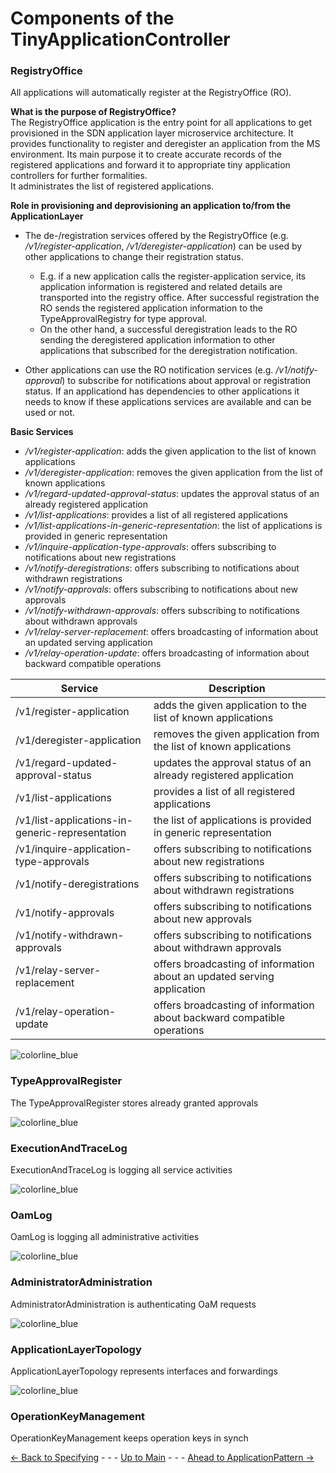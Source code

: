 # Components of the TinyApplicationController

### RegistryOffice
All applications will automatically register at the RegistryOffice (RO).

**What is the purpose of RegistryOffice?**  
The RegistryOffice application is the entry point for all applications to get provisioned in the SDN application layer microservice architecture. It provides functionality to register and deregister an application from the MS environment. Its main purpose it to create accurate records of the registered applications and forward it to appropriate tiny application controllers for further formalities.  
It administrates the list of registered applications.

**Role in provisioning and deprovisioning an application to/from the ApplicationLayer**  
* The de-/registration services offered by the RegistryOffice (e.g. */v1/register-application*, */v1/deregister-application*) can be used by other applications to change their registration status. 
    * E.g. if a new application calls the register-application service, its application information is registered and related details are transported into the registry office. After successful registration the RO sends the registered application information to the TypeApprovalRegistry for type approval. 
    * On the other hand, a successful deregistration leads to the RO sending the deregistered application information to other applications that subscribed for the deregistration notification.  

* Other applications can use the RO notification services (e.g. */v1/notify-approval*) to subscribe for notifications about approval or registration status. If an applicationd has dependencies to other applications it needs to know if these applications services are available and can be used or not.

**Basic Services**  
* */v1/register-application*: adds the given application to the list of known applications
* */v1/deregister-application*: removes the given application from the list of known applications
* */v1/regard-updated-approval-status*: updates the approval status of an already registered application
* */v1/list-applications*: provides a list of all registered applications 
* */v1/list-applications-in-generic-representation*: the list of applications is provided in generic representation
* */v1/inquire-application-type-approvals*: offers subscribing to notifications about new registrations
* */v1/notify-deregistrations*: offers subscribing to notifications about withdrawn registrations
* */v1/notify-approvals*: offers subscribing to notifications about new approvals
* */v1/notify-withdrawn-approvals*: offers subscribing to notifications about withdrawn approvals
* */v1/relay-server-replacement*: offers broadcasting of information about an updated serving application
* */v1/relay-operation-update*: offers broadcasting of information about backward compatible operations


|Service|Description|
|---|---|
|/v1/register-application|adds the given application to the list of known applications|
|/v1/deregister-application|removes the given application from the list of known applications|
|/v1/regard-updated-approval-status|updates the approval status of an already registered application|
|/v1/list-applications|provides a list of all registered applications|
|/v1/list-applications-in-generic-representation|the list of applications is provided in generic representation|
|/v1/inquire-application-type-approvals|offers subscribing to notifications about new registrations|
|/v1/notify-deregistrations|offers subscribing to notifications about withdrawn registrations|
|/v1/notify-approvals|offers subscribing to notifications about new approvals|
|/v1/notify-withdrawn-approvals|offers subscribing to notifications about withdrawn approvals|
|/v1/relay-server-replacement|offers broadcasting of information about an updated serving application|
|/v1/relay-operation-update|offers broadcasting of information about backward compatible operations|

![colorline_blue](https://user-images.githubusercontent.com/57349523/154715704-2e1a7c51-17c2-47af-a46a-85bd613f4a53.jpg)

### TypeApprovalRegister
The TypeApprovalRegister stores already granted approvals

![colorline_blue](https://user-images.githubusercontent.com/57349523/154715704-2e1a7c51-17c2-47af-a46a-85bd613f4a53.jpg)

### ExecutionAndTraceLog
ExecutionAndTraceLog is logging all service activities

![colorline_blue](https://user-images.githubusercontent.com/57349523/154715704-2e1a7c51-17c2-47af-a46a-85bd613f4a53.jpg)

### OamLog
OamLog is logging all administrative activities

![colorline_blue](https://user-images.githubusercontent.com/57349523/154715704-2e1a7c51-17c2-47af-a46a-85bd613f4a53.jpg)

### AdministratorAdministration
AdministratorAdministration is authenticating OaM requests

![colorline_blue](https://user-images.githubusercontent.com/57349523/154715704-2e1a7c51-17c2-47af-a46a-85bd613f4a53.jpg)

### ApplicationLayerTopology
ApplicationLayerTopology represents interfaces and forwardings

![colorline_blue](https://user-images.githubusercontent.com/57349523/154715704-2e1a7c51-17c2-47af-a46a-85bd613f4a53.jpg)

### OperationKeyManagement
OperationKeyManagement keeps operation keys in synch

[<- Back to Specifying](../SpecifyingApplications/SpecifyingApplications.md) - - - [Up to Main](../Main.md) - - - [Ahead to ApplicationPattern ->](../ElementsApplicationPattern/ElementsApplicationPattern.md)
